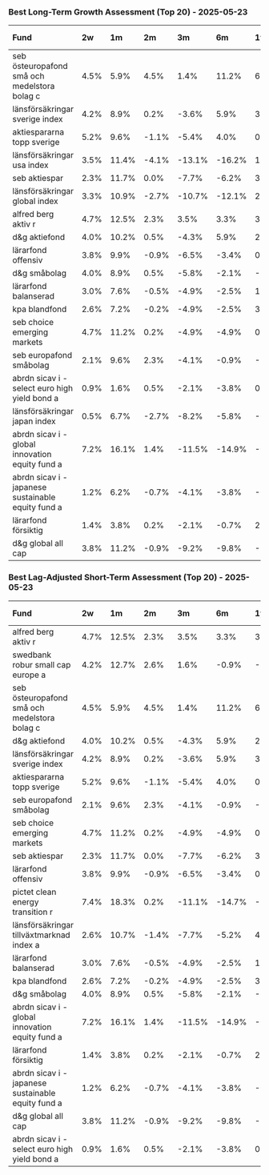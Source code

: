 
### Best Long-Term Growth Assessment (Top 20) - 2025-05-23

| Fund                                               | 2w   | 1m    | 2m    | 3m     | 6m     | 1y    | All Dates   |
|:---------------------------------------------------|:-----|:------|:------|:-------|:-------|:------|:------------|
| seb östeuropafond små och medelstora bolag c       | 4.5% | 5.9%  | 4.5%  | 1.4%   | 11.2%  | 6.2%  | 115.3%      |
| länsförsäkringar sverige index                     | 4.2% | 8.9%  | 0.2%  | -3.6%  | 5.9%   | 3.3%  | 48.3%       |
| aktiespararna topp sverige                         | 5.2% | 9.6%  | -1.1% | -5.4%  | 4.0%   | 0.2%  | 47.2%       |
| länsförsäkringar usa index                         | 3.5% | 11.4% | -4.1% | -13.1% | -16.2% | 1.9%  | 44.2%       |
| seb aktiespar                                      | 2.3% | 11.7% | 0.0%  | -7.7%  | -6.2%  | 3.0%  | 43.2%       |
| länsförsäkringar global index                      | 3.3% | 10.9% | -2.7% | -10.7% | -12.1% | 2.3%  | 40.9%       |
| alfred berg aktiv r                                | 4.7% | 12.5% | 2.3%  | 3.5%   | 3.3%   | 3.3%  | 40.9%       |
| d&g aktiefond                                      | 4.0% | 10.2% | 0.5%  | -4.3%  | 5.9%   | 2.1%  | 39.6%       |
| lärarfond offensiv                                 | 3.8% | 9.9%  | -0.9% | -6.5%  | -3.4%  | 0.5%  | 39.0%       |
| d&g småbolag                                       | 4.0% | 8.9%  | 0.5%  | -5.8%  | -2.1%  | -6.9% | 33.0%       |
| lärarfond balanserad                               | 3.0% | 7.6%  | -0.5% | -4.9%  | -2.5%  | 1.2%  | 30.3%       |
| kpa blandfond                                      | 2.6% | 7.2%  | -0.2% | -4.9%  | -2.5%  | 3.0%  | 28.8%       |
| seb choice emerging markets                        | 4.7% | 11.2% | 0.2%  | -4.9%  | -4.9%  | 0.0%  | 27.9%       |
| seb europafond småbolag                            | 2.1% | 9.6%  | 2.3%  | -4.1%  | -0.9%  | -2.7% | 26.5%       |
| abrdn sicav i - select euro high yield bond a      | 0.9% | 1.6%  | 0.5%  | -2.1%  | -3.8%  | 0.9%  | 25.3%       |
| länsförsäkringar japan index                       | 0.5% | 6.7%  | -2.7% | -8.2%  | -5.8%  | -0.2% | 22.5%       |
| abrdn sicav i - global innovation equity fund a    | 7.2% | 16.1% | 1.4%  | -11.5% | -14.9% | -0.5% | 20.5%       |
| abrdn sicav i - japanese sustainable equity fund a | 1.2% | 6.2%  | -0.7% | -4.1%  | -3.8%  | -0.7% | 19.1%       |
| lärarfond försiktig                                | 1.4% | 3.8%  | 0.2%  | -2.1%  | -0.7%  | 2.3%  | 18.0%       |
| d&g global all cap                                 | 3.8% | 11.2% | -0.9% | -9.2%  | -9.8%  | -1.6% | 17.5%       |

### Best Lag-Adjusted Short-Term Assessment (Top 20) - 2025-05-23

| Fund                                               | 2w   | 1m    | 2m    | 3m     | 6m     | 1y     | All Dates   |
|:---------------------------------------------------|:-----|:------|:------|:-------|:-------|:-------|:------------|
| alfred berg aktiv r                                | 4.7% | 12.5% | 2.3%  | 3.5%   | 3.3%   | 3.3%   | 40.9%       |
| swedbank robur small cap europe a                  | 4.2% | 12.7% | 2.6%  | 1.6%   | -0.9%  | -8.4%  | 7.2%        |
| seb östeuropafond små och medelstora bolag c       | 4.5% | 5.9%  | 4.5%  | 1.4%   | 11.2%  | 6.2%   | 115.3%      |
| d&g aktiefond                                      | 4.0% | 10.2% | 0.5%  | -4.3%  | 5.9%   | 2.1%   | 39.6%       |
| länsförsäkringar sverige index                     | 4.2% | 8.9%  | 0.2%  | -3.6%  | 5.9%   | 3.3%   | 48.3%       |
| aktiespararna topp sverige                         | 5.2% | 9.6%  | -1.1% | -5.4%  | 4.0%   | 0.2%   | 47.2%       |
| seb europafond småbolag                            | 2.1% | 9.6%  | 2.3%  | -4.1%  | -0.9%  | -2.7%  | 26.5%       |
| seb choice emerging markets                        | 4.7% | 11.2% | 0.2%  | -4.9%  | -4.9%  | 0.0%   | 27.9%       |
| seb aktiespar                                      | 2.3% | 11.7% | 0.0%  | -7.7%  | -6.2%  | 3.0%   | 43.2%       |
| lärarfond offensiv                                 | 3.8% | 9.9%  | -0.9% | -6.5%  | -3.4%  | 0.5%   | 39.0%       |
| pictet clean energy transition r                   | 7.4% | 18.3% | 0.2%  | -11.1% | -14.7% | -10.1% | 14.0%       |
| länsförsäkringar tillväxtmarknad index a           | 2.6% | 10.7% | -1.4% | -7.7%  | -5.2%  | 4.0%   | 15.6%       |
| lärarfond balanserad                               | 3.0% | 7.6%  | -0.5% | -4.9%  | -2.5%  | 1.2%   | 30.3%       |
| kpa blandfond                                      | 2.6% | 7.2%  | -0.2% | -4.9%  | -2.5%  | 3.0%   | 28.8%       |
| d&g småbolag                                       | 4.0% | 8.9%  | 0.5%  | -5.8%  | -2.1%  | -6.9%  | 33.0%       |
| abrdn sicav i - global innovation equity fund a    | 7.2% | 16.1% | 1.4%  | -11.5% | -14.9% | -0.5%  | 20.5%       |
| lärarfond försiktig                                | 1.4% | 3.8%  | 0.2%  | -2.1%  | -0.7%  | 2.3%   | 18.0%       |
| abrdn sicav i - japanese sustainable equity fund a | 1.2% | 6.2%  | -0.7% | -4.1%  | -3.8%  | -0.7%  | 19.1%       |
| d&g global all cap                                 | 3.8% | 11.2% | -0.9% | -9.2%  | -9.8%  | -1.6%  | 17.5%       |
| abrdn sicav i - select euro high yield bond a      | 0.9% | 1.6%  | 0.5%  | -2.1%  | -3.8%  | 0.9%   | 25.3%       |
